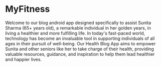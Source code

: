 # MyFitness
Welcome to our blog android app designed specifically to assist Sunita Sharma (65+ years old), a remarkable individual in her golden years, in living a healthier and more fulfilling life. In today's fast-paced world, technology has become an invaluable tool in supporting individuals of all ages in their pursuit of well-being. Our Health Blog App aims to empower Sunita and other seniors like her to take charge of their health, providing valuable resources, guidance, and inspiration to help them lead healthier and happier lives.
